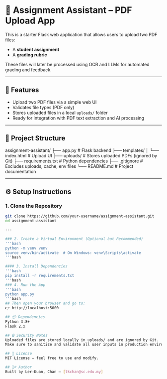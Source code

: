 # 📝 Assignment Assistant – PDF Upload App

This is a starter Flask web application that allows users to upload two PDF files:
- A **student assignment**
- A **grading rubric**

These files will later be processed using OCR and LLMs for automated grading and feedback.

---

## 🚀 Features

- Upload two PDF files via a simple web UI
- Validates file types (PDF only)
- Stores uploaded files in a local `uploads/` folder
- Ready for integration with PDF text extraction and AI processing

---

## 📁 Project Structure

assignment-assistant/
├── app.py # Flask backend
├── templates/
│ └── index.html # Upload UI
├── uploads/ # Stores uploaded PDFs (ignored by Git)
├── requirements.txt # Python dependencies
├── .gitignore # Excludes uploads, cache, env files
└── README.md # Project documentation


---

## ⚙️ Setup Instructions

### 1. Clone the Repository

```bash
git clone https://github.com/your-username/assignment-assistant.git
cd assignment-assistant

---

### 2. Create a Virtual Environment (Optional but Recommended)
'''bash
python -m venv venv
source venv/bin/activate  # On Windows: venv\Scripts\activate
'''bash

#### 3. Install Dependencies
'''bash
pip install -r requirements.txt
'''bash
### 4. Run the App
'''bash
python app.py
'''bash
## Then open your browser and go to:
👉 http://localhost:5000

## 📦 Dependencies
Python 3.8+
Flask 2.x

## 🔒 Security Notes
Uploaded files are stored locally in uploads/ and are ignored by Git.
Make sure to sanitize and validate all user inputs in production environments.

## 📄 License
MIT License – feel free to use and modify.

## 🙋‍♂️ Author
Built by Ler-Kuan, Chan – [lkchan@sc.edu.my]